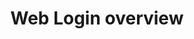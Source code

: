 ---
title: Web Login overview
id: web-login
description: ''
slug: /web-login 
keywords: 
 - faq
 - help
pagination_next: null
pagination_prev: null
last_update: 
   date: 03/29/2023
   author: Patricia McPhee
draft: true
displayed_sidebar: secureWorkforceSidebar
---